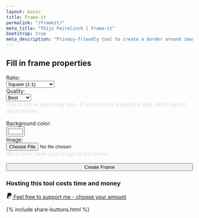 ```yaml
---
layout: basic
title: Frame-it
permalink: "/frameit/"
meta_title: "Thijs Peirelinck | Frame-it"
bootstrap: true
meta_description: "Privacy-friendly tool to create a border around images, as typically seen on Instagram."
---
```

## Fill in frame properties

<form action='https://api.thijspeirelinck.be/frameit-external' method="POST" enctype="multipart/form-data">
	<div class="row">
		<div class="col-md-6">
			<label for="ratio">Ratio:</label><br>
			<select class="form-select" name="ratio" id="ratio">
				<option value="sq">Square (1:1)</option>
				<option value="45">Insta Vertical (4:5)</option>
				<option value="vert">Insta Story (9:16)</option>
			</select>
		</div>
		<div class="col-md-6">
			<label for="resolution">Quality:</label><br>
			<select class="form-select" name="resolution" id="resolution">
				<option value="best">Best</option>
				<option value="4k">4K</option>
				<option value="hd">Full HD</option>
			</select>
			<div id="QualityHelp" class="form-text" style="color: #d7dade">This is not an upscaling tool - if your picture's quality is bad, don't expect good results.</div>
		</div>
	</div>
	<br>
	<div class="col-6">
		<label for="background">Background color:</label><br>
		<input class="form-control form-control-color custom" id="background" name="background" type="color" value="#ffffff">
	<br>
	</div>
	<div class="col-12">
		<input type="hidden" name="MAX_FILE_SIZE" value="30000" />
		<label for="myfile">Image:</label><br>
		<input class="form-control" type="file" id="myfile" name="image" accept="image/jpg,image/jpeg">
		<div id="fileHelp" class="form-text" style="color: #d7dade">We'll never save your image on the server.</div>
	</div>
	<br>
	<div class="col-12">
		<input class="btn btn-primary mb-3" type="submit" value="Create Frame" style="width:100%">
	</div>
</form> 

### Hosting this tool costs time and money
<div class="page-social relative">
	<a href="https://paypal.me/thijspeirelinck" target="_blank">
		<svg xmlns="http://www.w3.org/2000/svg" width="16" height="16" fill="currentColor" class="bi bi-paypal" viewBox="0 0 16 16">
  		<path d="M14.06 3.713c.12-1.071-.093-1.832-.702-2.526C12.628.356 11.312 0 9.626 0H4.734a.7.7 0 0 0-.691.59L2.005 13.509a.42.42 0 0 0 .415.486h2.756l-.202 1.28a.628.628 0 0 0 .62.726H8.14c.429 0 .793-.31.862-.731l.025-.13.48-3.043.03-.164.001-.007a.351.351 0 0 1 .348-.297h.38c1.266 0 2.425-.256 3.345-.91.379-.27.712-.603.993-1.005a4.942 4.942 0 0 0 .88-2.195c.242-1.246.13-2.356-.57-3.154a2.687 2.687 0 0 0-.76-.59l-.094-.061ZM6.543 8.82a.695.695 0 0 1 .321-.079H8.3c2.82 0 5.027-1.144 5.672-4.456l.003-.016c.217.124.4.27.548.438.546.623.679 1.535.45 2.71-.272 1.397-.866 2.307-1.663 2.874-.802.57-1.842.815-3.043.815h-.38a.873.873 0 0 0-.863.734l-.03.164-.48 3.043-.024.13-.001.004a.352.352 0 0 1-.348.296H5.595a.106.106 0 0 1-.105-.123l.208-1.32.845-5.214Z"/>
		</svg>
	Feel free to support me - choose your amount
	</a> 
</div>
<br>
{% include share-buttons.html %}